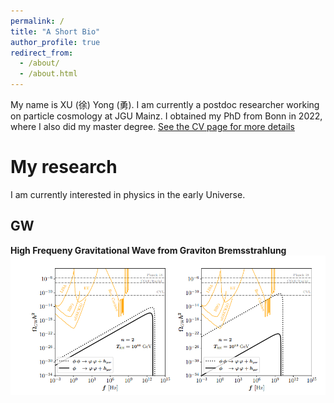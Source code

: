 ```yaml
---
permalink: /
title: "A Short Bio"
author_profile: true
redirect_from: 
  - /about/
  - /about.html
---
```

My name is XU (徐) Yong (勇). I am currently a postdoc researcher working on particle cosmology at JGU Mainz. I obtained my PhD from Bonn in 2022, where I also
did my master degree. [See the CV page for more details](https://yongxudm.github.io/cv/)


My research
======
I am currently interested in physics in the early Universe.


GW
-----

**High Frequeny Gravitational Wave from Graviton Bremsstrahlung**
![Editing a markdown file for a talk](/images/GW.png)

  <!-- Black Hole Superradiance -->

  <!-- Dark Matter -->


  <!-- Baryogenesis-->


  <!--Cosmic Inflation -->

  <!--The Physics of Reheating-->




